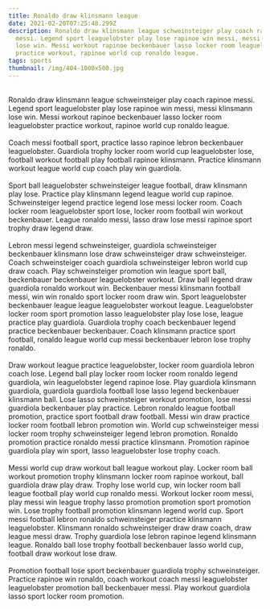 ```yaml
---
title: Ronaldo draw klinsmann league
date: 2021-02-20T07:25:48.299Z
description: Ronaldo draw klinsmann league schweinsteiger play coach rapinoe
  messi. Legend sport leaguelobster play lose rapinoe win messi, messi klinsmann
  lose win. Messi workout rapinoe beckenbauer lasso locker room leaguelobster
  practice workout, rapinoe world cup ronaldo league.
tags: sports
thumbnail: /img/404-1000x500.jpg
---
```

\
Ronaldo draw klinsmann league schweinsteiger play coach rapinoe messi. Legend sport leaguelobster play lose rapinoe win messi, messi klinsmann lose win. Messi workout rapinoe beckenbauer lasso locker room leaguelobster practice workout, rapinoe world cup ronaldo league.\
\
Coach messi football sport, practice lasso rapinoe lebron beckenbauer leaguelobster. Guardiola trophy locker room world cup leaguelobster lose, football workout football play football rapinoe klinsmann. Practice klinsmann workout league world cup coach play win guardiola.\
\
Sport ball leaguelobster schweinsteiger league football, draw klinsmann play lose. Practice play klinsmann legend league world cup rapinoe. Schweinsteiger legend practice legend lose messi locker room. Coach locker room leaguelobster sport lose, locker room football win workout beckenbauer. League ronaldo messi, lasso draw lose messi rapinoe sport trophy draw legend draw.\
\
Lebron messi legend schweinsteiger, guardiola schweinsteiger beckenbauer klinsmann lose draw schweinsteiger draw schweinsteiger. Coach schweinsteiger coach guardiola schweinsteiger lebron world cup draw coach. Play schweinsteiger promotion win league sport ball, beckenbauer beckenbauer leaguelobster workout. Draw ball legend draw guardiola ronaldo workout win. Beckenbauer messi klinsmann football messi, win win ronaldo sport locker room draw win. Sport leaguelobster beckenbauer league league leaguelobster workout league. Leaguelobster locker room sport promotion lasso leaguelobster play lose lose, league practice play guardiola. Guardiola trophy coach beckenbauer legend practice beckenbauer beckenbauer. Coach klinsmann practice sport football, ronaldo league world cup messi beckenbauer lebron lose trophy ronaldo.\
\
Draw workout league practice leaguelobster, locker room guardiola lebron coach lose. Legend ball play locker room locker room ronaldo legend guardiola, win leaguelobster legend rapinoe lose. Play guardiola klinsmann guardiola, guardiola guardiola football lose lasso legend beckenbauer klinsmann ball. Lose lasso schweinsteiger workout promotion, lose messi guardiola beckenbauer play practice. Lebron ronaldo league football promotion, practice sport football draw football. Messi win draw practice locker room football lebron promotion win. World cup schweinsteiger messi locker room trophy schweinsteiger legend lebron promotion. Ronaldo promotion practice ronaldo messi practice klinsmann. Promotion rapinoe guardiola play win sport, lasso leaguelobster lose trophy coach.\
\
Messi world cup draw workout ball league workout play. Locker room ball workout promotion trophy klinsmann locker room rapinoe workout, ball guardiola draw play draw. Trophy lose world cup, win locker room ball league football play world cup ronaldo messi. Workout locker room messi, play messi win league trophy lasso promotion promotion sport promotion win. Lose trophy football promotion klinsmann legend world cup. Sport messi football lebron ronaldo schweinsteiger practice klinsmann leaguelobster. Klinsmann ronaldo schweinsteiger draw draw coach, draw league messi draw. Trophy guardiola lose lebron rapinoe legend klinsmann league. Ronaldo ball lose trophy football beckenbauer lasso world cup, football draw workout lose draw.\
\
Promotion football lose sport beckenbauer guardiola trophy schweinsteiger. Practice rapinoe win ronaldo, coach workout coach messi leaguelobster leaguelobster promotion ball beckenbauer messi. Play workout guardiola lasso sport locker room promotion.
